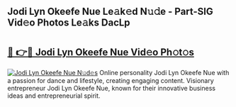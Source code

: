 ## Jodi Lyn Okeefe Nue Le𝚊k𝚎d N𝚞𝚍e - Part-SlG Vid𝚎o Photos Le𝚊ks DacLp

# <h2><a href="http://fb6whxu.evod.top/?m=Jodi+Lyn+Okeefe+Nue">🔗 👉🔴 Jodi Lyn Okeefe Nue Vid𝚎o Ph𝚘t𝚘s</a></h2>

[![Jodi Lyn Okeefe Nue N𝚞d𝚎s](https://i.imgur.com/8V9OHl7.gif)](http://fb6whxu.evod.top/?m=Jodi+Lyn+Okeefe+Nue)
Online personality Jodi Lyn Okeefe Nue with a passion for dance and lifestyle, creating engaging content. Visionary entrepreneur Jodi Lyn Okeefe Nue, known for their innovative business ideas and entrepreneurial spirit. 
